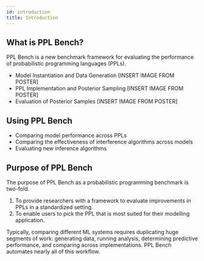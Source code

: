 ```yaml
---
id: introduction
title: Introduction
---
```

## What is PPL Bench?

PPL Bench is a new benchmark framework for evaluating the performance of probabilistic programming languages (PPLs).

* Model Instantiation and Data Generation
[INSERT IMAGE FROM POSTER]
* PPL Implementation and Posterior Sampling
[INSERT IMAGE FROM POSTER]
* Evaluation of Posterior Samples
[INSERT IMAGE FROM POSTER]

## Using PPL Bench

* Comparing model performance across PPLs
* Comparing the effectiveness of interference algorithms across models
* Evaluating new inference algorithms

## Purpose of PPL Bench

The purpose of PPL Bench as a probabilistic programming benchmark is two-fold.

1) To provide researchers with a framework to evaluate improvements in PPLs in a standardized setting.
2) To enable users to pick the PPL that is most suited for their modelling application.

Typically, comparing different ML systems requires duplicating huge segments of work: generating data, running analysis, determining predictive performance, and comparing across implementations. PPL Bench automates nearly all of this workflow.

